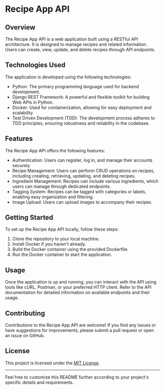 
# Recipe App API

## Overview

The Recipe App API is a web application built using a RESTful API architecture. It is designed to manage recipes and related information. Users can create, view, update, and delete recipes through API endpoints.

## Technologies Used

The application is developed using the following technologies:

- Python: The primary programming language used for backend development.
- Django REST Framework: A powerful and flexible toolkit for building Web APIs in Python.
- Docker: Used for containerization, allowing for easy deployment and scalability.
- Test Driven Development (TDD): The development process adheres to TDD principles, ensuring robustness and reliability in the codebase.

## Features

The Recipe App API offers the following features:

- Authentication: Users can register, log in, and manage their accounts securely.
- Recipe Management: Users can perform CRUD operations on recipes, including creating, retrieving, updating, and deleting recipes.
- Ingredient Management: Recipes can include various ingredients, which users can manage through dedicated endpoints.
- Tagging System: Recipes can be tagged with categories or labels, enabling easy organization and filtering.
- Image Upload: Users can upload images to accompany their recipes.

## Getting Started

To set up the Recipe App API locally, follow these steps:

1. Clone the repository to your local machine.
2. Install Docker if you haven't already.
3. Build the Docker container using the provided Dockerfile.
4. Run the Docker container to start the application.

## Usage

Once the application is up and running, you can interact with the API using tools like cURL, Postman, or your preferred HTTP client. Refer to the API documentation for detailed information on available endpoints and their usage.

## Contributing

Contributions to the Recipe App API are welcome! If you find any issues or have suggestions for improvements, please submit a pull request or open an issue on GitHub.

## License

This project is licensed under the [MIT License](LICENSE).

---

Feel free to customize this README further according to your project's specific details and requirements.
